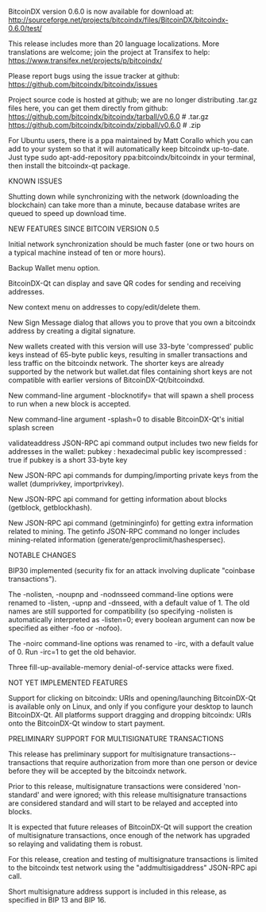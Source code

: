 BitcoinDX version 0.6.0 is now available for download at:
http://sourceforge.net/projects/bitcoindx/files/BitcoinDX/bitcoindx-0.6.0/test/

This release includes more than 20 language localizations.
More translations are welcome; join the
project at Transifex to help:
https://www.transifex.net/projects/p/bitcoindx/

Please report bugs using the issue tracker at github:
https://github.com/bitcoindx/bitcoindx/issues

Project source code is hosted at github; we are no longer
distributing .tar.gz files here, you can get them
directly from github:
https://github.com/bitcoindx/bitcoindx/tarball/v0.6.0  # .tar.gz
https://github.com/bitcoindx/bitcoindx/zipball/v0.6.0  # .zip

For Ubuntu users, there is a ppa maintained by Matt Corallo which
you can add to your system so that it will automatically keep
bitcoindx up-to-date.  Just type
sudo apt-add-repository ppa:bitcoindx/bitcoindx
in your terminal, then install the bitcoindx-qt package.


KNOWN ISSUES

Shutting down while synchronizing with the network
(downloading the blockchain) can take more than a minute,
because database writes are queued to speed up download
time.


NEW FEATURES SINCE BITCOIN VERSION 0.5

Initial network synchronization should be much faster
(one or two hours on a typical machine instead of ten or more
hours).

Backup Wallet menu option.

BitcoinDX-Qt can display and save QR codes for sending
and receiving addresses.

New context menu on addresses to copy/edit/delete them.

New Sign Message dialog that allows you to prove that you
own a bitcoindx address by creating a digital
signature.

New wallets created with this version will
use 33-byte 'compressed' public keys instead of
65-byte public keys, resulting in smaller
transactions and less traffic on the bitcoindx
network. The shorter keys are already supported
by the network but wallet.dat files containing
short keys are not compatible with earlier
versions of BitcoinDX-Qt/bitcoindxd.

New command-line argument -blocknotify=<command>
that will spawn a shell process to run <command> 
when a new block is accepted.

New command-line argument -splash=0 to disable
BitcoinDX-Qt's initial splash screen

validateaddress JSON-RPC api command output includes
two new fields for addresses in the wallet:
pubkey : hexadecimal public key
iscompressed : true if pubkey is a short 33-byte key

New JSON-RPC api commands for dumping/importing
private keys from the wallet (dumprivkey, importprivkey).

New JSON-RPC api command for getting information about
blocks (getblock, getblockhash).

New JSON-RPC api command (getmininginfo) for getting
extra information related to mining. The getinfo
JSON-RPC command no longer includes mining-related
information (generate/genproclimit/hashespersec).



NOTABLE CHANGES

BIP30 implemented (security fix for an attack involving
duplicate "coinbase transactions").

The -nolisten, -noupnp and -nodnsseed command-line
options were renamed to -listen, -upnp and -dnsseed,
with a default value of 1. The old names are still
supported for compatibility (so specifying -nolisten
is automatically interpreted as -listen=0; every
boolean argument can now be specified as either
-foo or -nofoo).

The -noirc command-line options was renamed to
-irc, with a default value of 0. Run -irc=1 to
get the old behavior.

Three fill-up-available-memory denial-of-service
attacks were fixed.


NOT YET IMPLEMENTED FEATURES

Support for clicking on bitcoindx: URIs and
opening/launching BitcoinDX-Qt is available only on Linux,
and only if you configure your desktop to launch
BitcoinDX-Qt. All platforms support dragging and dropping
bitcoindx: URIs onto the BitcoinDX-Qt window to start
payment.


PRELIMINARY SUPPORT FOR MULTISIGNATURE TRANSACTIONS

This release has preliminary support for multisignature
transactions-- transactions that require authorization
from more than one person or device before they
will be accepted by the bitcoindx network.

Prior to this release, multisignature transactions
were considered 'non-standard' and were ignored;
with this release multisignature transactions are
considered standard and will start to be relayed
and accepted into blocks.

It is expected that future releases of BitcoinDX-Qt
will support the creation of multisignature transactions,
once enough of the network has upgraded so relaying
and validating them is robust.

For this release, creation and testing of multisignature
transactions is limited to the bitcoindx test network using
the "addmultisigaddress" JSON-RPC api call.

Short multisignature address support is included in this
release, as specified in BIP 13 and BIP 16.
